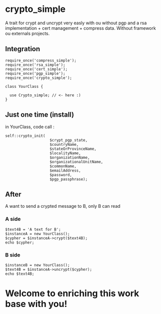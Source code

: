 # crypto_simple

A trait for crypt and uncrypt very easly 
with ou without pgp and a rsa implementation + cert management + compress data.
Without framework ou externals projects.

## Integration
```
require_once('compress_simple');
require_once('rsa_simple');
require_once('cert_simple');
require_once('pgp_simple');
require_once('crypto_simple');

class YourClass {

  use Crypto_simple; // <- here :)
}
```

## Just one time (install)
in YourClass, code call :
```
self::crypto_init(
                    $crypt_pgp_state,
                    $countryName,
                    $stateOrProvinceName,
                    $localityName,
                    $organizationName,
                    $organizationalUnitName,
                    $commonName,
                    $emailAddress,
                    $password,
                    $pgp_passphrase); 
```
## After

A want to send a crypted message to B, only B can read

### A side
```
$text4B = 'A text for B';
$instanceA = new YourClass();
$cypher = $instanceA->crypt($text4B);
echo $cypher;
```
### B side
```
$instanceB = new YourClass();
$text4B = $instanceA->uncrypt($cypher);
echo $text4B;
```

# Welcome to enriching this work base with you!
